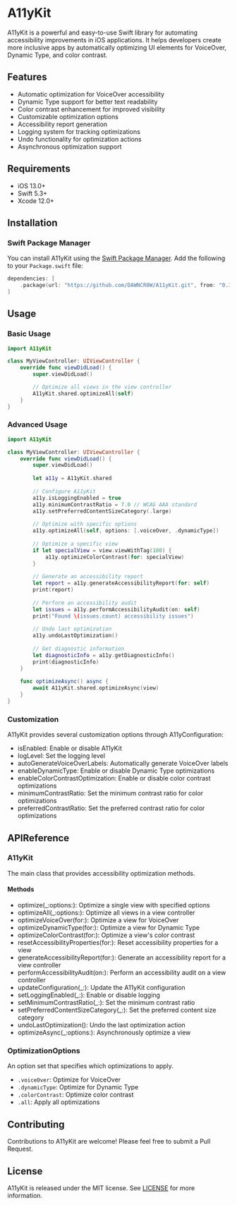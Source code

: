 # A11yKit

A11yKit is a powerful and easy-to-use Swift library for automating accessibility improvements in iOS applications. It
helps developers create more inclusive apps by automatically optimizing UI elements for VoiceOver, Dynamic Type, and
color contrast.

## Features

- Automatic optimization for VoiceOver accessibility
- Dynamic Type support for better text readability
- Color contrast enhancement for improved visibility
- Customizable optimization options
- Accessibility report generation
- Logging system for tracking optimizations
- Undo functionality for optimization actions
- Asynchronous optimization support

## Requirements

- iOS 13.0+
- Swift 5.3+
- Xcode 12.0+

## Installation

### Swift Package Manager

You can install A11yKit using the [Swift Package Manager](https://swift.org/package-manager/). Add the following to your
`Package.swift` file:

```swift
dependencies: [
    .package(url: "https://github.com/DAWNCR0W/A11yKit.git", from: "0.1.1")
]
```

## Usage

### Basic Usage

```swift
import A11yKit

class MyViewController: UIViewController {
    override func viewDidLoad() {
        super.viewDidLoad()

        // Optimize all views in the view controller
        A11yKit.shared.optimizeAll(self)
    }
}
```

### Advanced Usage

```swift
import A11yKit

class MyViewController: UIViewController {
    override func viewDidLoad() {
        super.viewDidLoad()
        
        let a11y = A11yKit.shared
        
        // Configure A11yKit
        a11y.isLoggingEnabled = true
        a11y.minimumContrastRatio = 7.0 // WCAG AAA standard
        a11y.setPreferredContentSizeCategory(.large)
        
        // Optimize with specific options
        a11y.optimizeAll(self, options: [.voiceOver, .dynamicType])
        
        // Optimize a specific view
        if let specialView = view.viewWithTag(100) {
            a11y.optimizeColorContrast(for: specialView)
        }
        
        // Generate an accessibility report
        let report = a11y.generateAccessibilityReport(for: self)
        print(report)
        
        // Perform an accessibility audit
        let issues = a11y.performAccessibilityAudit(on: self)
        print("Found \(issues.count) accessibility issues")
        
        // Undo last optimization
        a11y.undoLastOptimization()
        
        // Get diagnostic information
        let diagnosticInfo = a11y.getDiagnosticInfo()
        print(diagnosticInfo)
    }
    
    func optimizeAsync() async {
        await A11yKit.shared.optimizeAsync(view)
    }
}
```

### Customization

A11yKit provides several customization options through A11yConfiguration:

- isEnabled: Enable or disable A11yKit
- logLevel: Set the logging level
- autoGenerateVoiceOverLabels: Automatically generate VoiceOver labels
- enableDynamicType: Enable or disable Dynamic Type optimizations
- enableColorContrastOptimization: Enable or disable color contrast optimizations
- minimumContrastRatio: Set the minimum contrast ratio for color optimizations
- preferredContrastRatio: Set the preferred contrast ratio for color optimizations

## APIReference

### A11yKit

The main class that provides accessibility optimization methods.

#### Methods

- optimize(_:options:): Optimize a single view with specified options
- optimizeAll(_:options:): Optimize all views in a view controller
- optimizeVoiceOver(for:): Optimize a view for VoiceOver
- optimizeDynamicType(for:): Optimize a view for Dynamic Type
- optimizeColorContrast(for:): Optimize a view's color contrast
- resetAccessibilityProperties(for:): Reset accessibility properties for a view
- generateAccessibilityReport(for:): Generate an accessibility report for a view controller
- performAccessibilityAudit(on:): Perform an accessibility audit on a view controller
- updateConfiguration(_:): Update the A11yKit configuration
- setLoggingEnabled(_:): Enable or disable logging
- setMinimumContrastRatio(_:): Set the minimum contrast ratio
- setPreferredContentSizeCategory(_:): Set the preferred content size category
- undoLastOptimization(): Undo the last optimization action
- optimizeAsync(_:options:): Asynchronously optimize a view

### OptimizationOptions

An option set that specifies which optimizations to apply.

- `.voiceOver`: Optimize for VoiceOver
- `.dynamicType`: Optimize for Dynamic Type
- `.colorContrast`: Optimize color contrast
- `.all`: Apply all optimizations

## Contributing

Contributions to A11yKit are welcome! Please feel free to submit a Pull Request.

## License

A11yKit is released under the MIT license. See [LICENSE](LICENSE) for more information.
